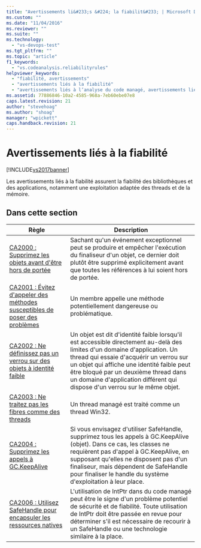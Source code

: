 ```yaml
---
title: "Avertissements li&#233;s &#224; la fiabilit&#233; | Microsoft Docs"
ms.custom: ""
ms.date: "11/04/2016"
ms.reviewer: ""
ms.suite: ""
ms.technology: 
  - "vs-devops-test"
ms.tgt_pltfrm: ""
ms.topic: "article"
f1_keywords: 
  - "vs.codeanalysis.reliabilityrules"
helpviewer_keywords: 
  - "fiabilité, avertissements"
  - "avertissements liés à la fiabilité"
  - "avertissements liés à l’analyse du code managé, avertissements liés à la fiabilité"
ms.assetid: 77886846-10a2-4585-968a-7eb60ebe07e8
caps.latest.revision: 21
author: "stevehoag"
ms.author: "shoag"
manager: "wpickett"
caps.handback.revision: 21
---
```

# Avertissements li&#233;s &#224; la fiabilit&#233;
[!INCLUDE[vs2017banner](../code-quality/includes/vs2017banner.md)]

Les avertissements liés à la fiabilité assurent la fiabilité des bibliothèques et des applications, notamment une exploitation adaptée des threads et de la mémoire.  
  
## Dans cette section  
  
|Règle|Description|  
|-----------|-----------------|  
|[CA2000 : Supprimez les objets avant d'être hors de portée](../code-quality/ca2000-dispose-objects-before-losing-scope.md)|Sachant qu'un événement exceptionnel peut se produire et empêcher l'exécution du finaliseur d'un objet, ce dernier doit plutôt être supprimé explicitement avant que toutes les références à lui soient hors de portée.|  
|[CA2001 : Évitez d'appeler des méthodes susceptibles de poser des problèmes](../Topic/CA2001:%20Avoid%20calling%20problematic%20methods.md)|Un membre appelle une méthode potentiellement dangereuse ou problématique.|  
|[CA2002 : Ne définissez pas un verrou sur des objets à identité faible](../Topic/CA2002:%20Do%20not%20lock%20on%20objects%20with%20weak%20identity.md)|Un objet est dit d'identité faible lorsqu'il est accessible directement au\-delà des limites d'un domaine d'application.  Un thread qui essaie d'acquérir un verrou sur un objet qui affiche une identité faible peut être bloqué par un deuxième thread dans un domaine d'application différent qui dispose d'un verrou sur le même objet.|  
|[CA2003 : Ne traitez pas les fibres comme des threads](../code-quality/ca2003-do-not-treat-fibers-as-threads.md)|Un thread managé est traité comme un thread Win32.|  
|[CA2004 : Supprimez les appels à GC.KeepAlive](../Topic/CA2004:%20Remove%20calls%20to%20GC.KeepAlive.md)|Si vous envisagez d'utiliser SafeHandle, supprimez tous les appels à GC.KeepAlive \(objet\).  Dans ce cas, les classes ne requièrent pas d'appel à GC.KeepAlive, en supposant qu'elles ne disposent pas d'un finaliseur, mais dépendent de SafeHandle pour finaliser le handle du système d'exploitation à leur place.|  
|[CA2006 : Utilisez SafeHandle pour encapsuler les ressources natives](../code-quality/ca2006-use-safehandle-to-encapsulate-native-resources.md)|L'utilisation de IntPtr dans du code managé peut être le signe d'un problème potentiel de sécurité et de fiabilité.  Toute utilisation de IntPtr doit être passée en revue pour déterminer s'il est nécessaire de recourir à un SafeHandle ou une technologie similaire à la place.|